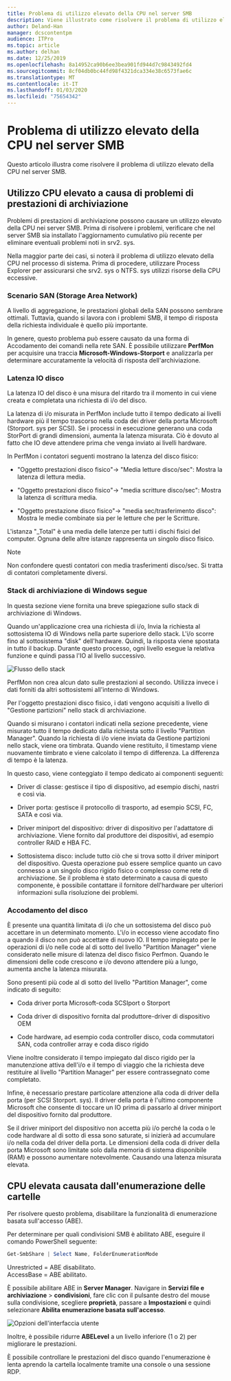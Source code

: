 ```yaml
---
title: Problema di utilizzo elevato della CPU nel server SMB
description: Viene illustrato come risolvere il problema di utilizzo elevato della CPU nel server SMB.
author: Deland-Han
manager: dcscontentpm
audience: ITPro
ms.topic: article
ms.author: delhan
ms.date: 12/25/2019
ms.openlocfilehash: 8a14952ca90b6ee3bea901fd944d7c9843492fd4
ms.sourcegitcommit: 8cf04db0bc44fd98f4321dca334e38c6573fae6c
ms.translationtype: MT
ms.contentlocale: it-IT
ms.lasthandoff: 01/03/2020
ms.locfileid: "75654342"
---
```

# <a name="high-cpu-usage-issue-on-the-smb-server"></a>Problema di utilizzo elevato della CPU nel server SMB

Questo articolo illustra come risolvere il problema di utilizzo elevato della CPU nel server SMB.

## <a name="high-cpu-usage-because-of-storage-performance-issues"></a>Utilizzo CPU elevato a causa di problemi di prestazioni di archiviazione

Problemi di prestazioni di archiviazione possono causare un utilizzo elevato della CPU nei server SMB. Prima di risolvere i problemi, verificare che nel server SMB sia installato l'aggiornamento cumulativo più recente per eliminare eventuali problemi noti in srv2. sys.

Nella maggior parte dei casi, si noterà il problema di utilizzo elevato della CPU nel processo di sistema. Prima di procedere, utilizzare Process Explorer per assicurarsi che srv2. sys o NTFS. sys utilizzi risorse della CPU eccessive.

### <a name="storage-area-network-san-scenario"></a>Scenario SAN (Storage Area Network)

A livello di aggregazione, le prestazioni globali della SAN possono sembrare ottimali. Tuttavia, quando si lavora con i problemi SMB, il tempo di risposta della richiesta individuale è quello più importante.

In genere, questo problema può essere causato da una forma di Accodamento dei comandi nella rete SAN. È possibile utilizzare **PerfMon** per acquisire una traccia **Microsoft-Windows-Storport** e analizzarla per determinare accuratamente la velocità di risposta dell'archiviazione.

### <a name="disk-io-latency"></a>Latenza IO disco

La latenza IO del disco è una misura del ritardo tra il momento in cui viene creata e completata una richiesta di i/o del disco.

La latenza di i/o misurata in PerfMon include tutto il tempo dedicato ai livelli hardware più il tempo trascorso nella coda dei driver della porta Microsoft (Storport. sys per SCSI). Se i processi in esecuzione generano una coda StorPort di grandi dimensioni, aumenta la latenza misurata. Ciò è dovuto al fatto che IO deve attendere prima che venga inviato ai livelli hardware.

In PerfMon i contatori seguenti mostrano la latenza del disco fisico:

- "Oggetto prestazioni disco fisico"-\> "Media letture disco/sec": Mostra la latenza di lettura media.

- "Oggetto prestazioni disco fisico"-\> "media scritture disco/sec": Mostra la latenza di scrittura media.

- "Oggetto prestazione disco fisico"-\> "media sec/trasferimento disco": Mostra le medie combinate sia per le letture che per le Scritture.

L'istanza "\_Total" è una media delle latenze per tutti i dischi fisici del computer. Ognuna delle altre istanze rappresenta un singolo disco fisico.

> [!NOTE]
> Non confondere questi contatori con media trasferimenti disco/sec. Si tratta di contatori completamente diversi.

### <a name="windows-storage-stack-follows"></a>Stack di archiviazione di Windows segue

In questa sezione viene fornita una breve spiegazione sullo stack di archiviazione di Windows.

Quando un'applicazione crea una richiesta di i/o, Invia la richiesta al sottosistema IO di Windows nella parte superiore dello stack. L'i/o scorre fino al sottosistema "disk" dell'hardware. Quindi, la risposta viene spostata in tutto il backup. Durante questo processo, ogni livello esegue la relativa funzione e quindi passa l'IO al livello successivo.

![Flusso dello stack](media/high-cpu-usage-issue-on-smb-server-1.png)

PerfMon non crea alcun dato sulle prestazioni al secondo. Utilizza invece i dati forniti da altri sottosistemi all'interno di Windows.

Per l'oggetto prestazioni disco fisico, i dati vengono acquisiti a livello di "Gestione partizioni" nello stack di archiviazione.

Quando si misurano i contatori indicati nella sezione precedente, viene misurato tutto il tempo dedicato dalla richiesta sotto il livello "Partition Manager". Quando la richiesta di i/o viene inviata da Gestione partizioni nello stack, viene ora timbrata. Quando viene restituito, il timestamp viene nuovamente timbrato e viene calcolato il tempo di differenza. La differenza di tempo è la latenza.

In questo caso, viene conteggiato il tempo dedicato ai componenti seguenti:

- Driver di classe: gestisce il tipo di dispositivo, ad esempio dischi, nastri e così via.

- Driver porta: gestisce il protocollo di trasporto, ad esempio SCSI, FC, SATA e così via.

- Driver miniport del dispositivo: driver di dispositivo per l'adattatore di archiviazione. Viene fornito dal produttore dei dispositivi, ad esempio controller RAID e HBA FC.

- Sottosistema disco: include tutto ciò che si trova sotto il driver miniport del dispositivo. Questa operazione può essere semplice quanto un cavo connesso a un singolo disco rigido fisico o complesso come rete di archiviazione. Se il problema è stato determinato a causa di questo componente, è possibile contattare il fornitore dell'hardware per ulteriori informazioni sulla risoluzione dei problemi.

### <a name="disk-queuing"></a>Accodamento del disco

È presente una quantità limitata di i/o che un sottosistema del disco può accettare in un determinato momento. L'i/o in eccesso viene accodato fino a quando il disco non può accettare di nuovo IO. Il tempo impiegato per le operazioni di i/o nelle code al di sotto del livello "Partition Manager" viene considerato nelle misure di latenza del disco fisico Perfmon. Quando le dimensioni delle code crescono e i/o devono attendere più a lungo, aumenta anche la latenza misurata.

Sono presenti più code al di sotto del livello "Partition Manager", come indicato di seguito:

- Coda driver porta Microsoft-coda SCSIport o Storport

- Coda driver di dispositivo fornita dal produttore-driver di dispositivo OEM

- Code hardware, ad esempio coda controller disco, coda commutatori SAN, coda controller array e coda disco rigido

Viene inoltre considerato il tempo impiegato dal disco rigido per la manutenzione attiva dell'i/o e il tempo di viaggio che la richiesta deve restituire al livello "Partition Manager" per essere contrassegnato come completato.

Infine, è necessario prestare particolare attenzione alla coda di driver della porta (per SCSI Storport. sys). Il driver della porta è l'ultimo componente Microsoft che consente di toccare un IO prima di passarlo al driver miniport del dispositivo fornito dal produttore.

Se il driver miniport del dispositivo non accetta più i/o perché la coda o le code hardware al di sotto di essa sono saturate, si inizierà ad accumulare i/o nella coda del driver della porta. Le dimensioni della coda di driver della porta Microsoft sono limitate solo dalla memoria di sistema disponibile (RAM) e possono aumentare notevolmente. Causando una latenza misurata elevata.

## <a name="high-cpu-caused-by-enumerating-folders"></a>CPU elevata causata dall'enumerazione delle cartelle 

Per risolvere questo problema, disabilitare la funzionalità di enumerazione basata sull'accesso (ABE).

Per determinare per quali condivisioni SMB è abilitato ABE, eseguire il comando PowerShell seguente:

```PowerShell
Get-SmbShare | Select Name, FolderEnumerationMode
```

Unrestricted = ABE disabilitato. <br />
AccessBase = ABE abilitato.


È possibile abilitare ABE in **Server Manager**. Navigare in **Servizi file e archiviazione** > **condivisioni**, fare clic con il pulsante destro del mouse sulla condivisione, scegliere **proprietà**, passare a **Impostazioni** e quindi selezionare **Abilita enumerazione basata sull'accesso**.

![Opzioni dell'interfaccia utente](media/high-cpu-usage-issue-on-smb-server-2.png)

Inoltre, è possibile ridurre **ABELevel** a un livello inferiore (1 o 2) per migliorare le prestazioni.

È possibile controllare le prestazioni del disco quando l'enumerazione è lenta aprendo la cartella localmente tramite una console o una sessione RDP.
